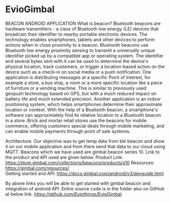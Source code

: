 # EvioGimbal


BEACON ANDROID APPLICATION
What is beacon?
	Bluetooth beacons are hardware transmitters - a class of Bluetooth low energy (LE) devices that broadcast their identifier to nearby portable electronic devices. The technology enables smartphones, tablets and other devices to perform actions when in close proximity to a beacon.
	Bluetooth beacons use Bluetooth low energy proximity sensing to transmit a universally unique identifier picked up by a compatible app or operating system. The identifier and several bytes sent with it can be used to determine the device's physical location, track customers, or trigger a location-based action on the device such as a check-in on social media or a push notification.
One application is distributing messages at a specific Point of Interest, for example a store, a bus stop, a room or a more specific location like a piece of furniture or a vending machine. This is similar to previously used geopush technology based on GPS, but with a much reduced impact on battery life and much extended precision.
Another application is an indoor positioning system, which helps smartphones determine their approximate location or context. With the help of a Bluetooth beacon, a smartphone's software can approximately find its relative location to a Bluetooth beacon in a store. Brick and mortar retail stores use the beacons for mobile commerce, offering customers special deals through mobile marketing, and can enable mobile payments through point of sale systems.

Architecture:
	Our objective was to get temp data from ble beacon and show it on our mobile application and from there send that data to our cloud using MQTT.
Beacons which we have used are gimbal beacon series 10. Link to the product and API used are given below.
Product Link: https://store.gimbal.com/collections/beacons/products/s10
Resources: https://gimbal.com/resources/	
Getting started and API: https://docs.gimbal.com/android/v3/devguide.html

By above links you will be able to get started with gimbal beacon and integration of android API.
Entire source code is in the folder also on GitHub at below link.
https://github.com/Eviothings/EvioGimbal
